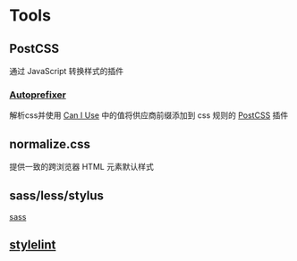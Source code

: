 # Tools

## PostCSS

通过 JavaScript 转换样式的插件

### [Autoprefixer](https://github.com/postcss/autoprefixer)

解析css并使用 [Can I Use](https://caniuse.com/) 中的值将供应商前缀添加到 css 规则的  [PostCSS](https://github.com/postcss/postcss) 插件

## normalize.css

提供一致的跨浏览器 HTML 元素默认样式

## sass/less/stylus

[sass](https://sass-lang.com/)

## [stylelint](https://stylelint.io/)
